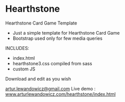 # Hearthstone
Hearthstone Card Game Template

- Just a simple template for Hearthstone Card Game
- Bootstrap used only for few media queries

INCLUDES:
- index.html
- hearthstone3.css compiled from sass
- custom JS

Download and edit as you wish

artur.lewandowicz@gmail.com
Live demo : www.arturlewandowicz.com/hearthstone/index.html
